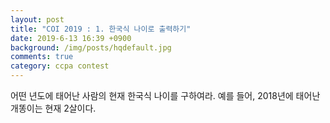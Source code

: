 ```yaml
---
layout: post
title: "COI 2019 : 1. 한국식 나이로 출력하기"
date: 2019-6-13 16:39 +0900
background: /img/posts/hqdefault.jpg
comments: true
category: ccpa contest
---
```


어떤 년도에 태어난 사람의 현재 한국식 나이를 구하여라. 예를 들어, 2018년에 태어난 개똥이는 현재 2살이다.
